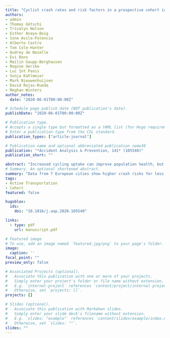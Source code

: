 ```yaml
---
title: "Cyclist crash rates and risk factors in a prospective cohort in seven European cities"
authors:
- admin
- Thomas Götschi
- Trisalyn Nelson 
- Esther Anaya-Boig 
- Ione Avila-Palencia 
- Alberto Castro 
- Tom Cole-Hunter
- Audrey de Nazelle
- Evi Dons
- Mailin Gaupp-Berghausen
- Regine Gerike 
- Luc Int Panis
- Sonja Kahlmeier
- Mark Nieuwenhuijsen
- David Rojas-Rueda
- Meghan Winters
author_notes:
  date: "2020-06-01T00:00:00Z"

# Schedule page publish date (NOT publication's date).
publishDate: "2020-06-01T00:00:00Z"

# Publication type.
# Accepts a single type but formatted as a YAML list (for Hugo requirements).
# Enter a publication type from the CSL standard.
publication_types: ["article-journal"]

# Publication name and optional abbreviated publication name30
publication: "*Accident Analysis & Prevention, 141* (105540)"
publication_short: ""

abstract: "Increased cycling uptake can improve population health, but barriers include real and perceived risks. Crash risk factors are important to understand in order to improve safety and increase cycling uptake. Many studies of cycling crash risk are based on combining diverse sources of crash and exposure data, such as police databases (crashes) and travel surveys (exposure), based on shared geography and time. When conflating crash and exposure data from different sources, the risk factors that can be quantified are only those variables common to both datasets, which tend to be limited to geography (e.g. countries, provinces, municipalities) and a few general road user characteristics (e.g. gender and age strata). The Physical Activity through Sustainable Transport Approaches (PASTA) project was a prospective cohort study that collected both crash and exposure data from seven European cities (Antwerp, Barcelona, London, Örebro, Rome, Vienna and Zürich). The goal of this research was to use data from the PASTA project to quantify exposure-adjusted crash rates and model adjusted crash risk factors, including detailed sociodemographic characteristics, attitudes about transportation, neighbourhood built environment features and location by city. We used negative binomial regression to model the influence of risk factors independent of exposure. Of the 4,180 cyclists, 10.2 % reported 535 crashes. We found that overall crash rates were 6.7 times higher in London, the city with the highest crash rate, relative to Örebro, the city with the lowest rate. Differences in overall crash rates between cities are driven largely by crashes that did not require medical treatment and that involved motor-vehicles. In a parsimonious crash risk model, we found higher crash risks for less frequent cyclists, men, those who perceive cycling to not be well regarded in their neighbourhood, and those who live in areas of very high building density. Longitudinal collection of crash and exposure data can provide important insights into individual differences in crash risk. Substantial differences in crash risks between cities, neighbourhoods and population groups suggest there is great potential for improvement in cycling safety."
# Summary. An optional shortened abstract.
summary: "Data from 7 European cities show higher crash risks for less frequent cyclists, men, those who perceive cycling to not be well regarded in their neighbourhood, and those who live in areas of very high building density."
tags:
- Active Transportation
- Cohort
featured: false

hugoblox:
  ids:
    doi: "10.1016/j.aap.2020.105540"

links:
  - type: pdf
    url: manuscript.pdf

# Featured image
# To use, add an image named `featured.jpg/png` to your page's folder. 
image:
  caption: ''
focal_point: ""
preview_only: false

# Associated Projects (optional).
#   Associate this publication with one or more of your projects.
#   Simply enter your project's folder or file name without extension.
#   E.g. `internal-project` references `content/project/internal-project/index.md`.
#   Otherwise, set `projects: []`.
projects: []

# Slides (optional).
#   Associate this publication with Markdown slides.
#   Simply enter your slide deck's filename without extension.
#   E.g. `slides: "example"` references `content/slides/example/index.md`.
#   Otherwise, set `slides: ""`.
slides: ""
---
```

  

